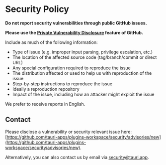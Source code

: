 # Security Policy

**Do not report security vulnerabilities through public GitHub issues.**

**Please use the
[Private Vulnerability Disclosure](https://docs.github.com/en/code-security/security-advisories/guidance-on-reporting-and-writing-information-about-vulnerabilities/privately-reporting-a-security-vulnerability#privately-reporting-a-security-vulnerability)
feature of GitHub.**

Include as much of the following information:

-   Type of issue (e.g. improper input parsing, privilege escalation, etc.)
-   The location of the affected source code (tag/branch/commit or direct URL)
-   Any special configuration required to reproduce the issue
-   The distribution affected or used to help us with reproduction of the issue
-   Step-by-step instructions to reproduce the issue
-   Ideally a reproduction repository
-   Impact of the issue, including how an attacker might exploit the issue

We prefer to receive reports in English.

## Contact

Please disclose a vulnerability or security relevant issue here:
[https://github.com/tauri-apps/plugins-workspace/security/advisories/new](https://github.com/tauri-apps/plugins-workspace/security/advisories/new).

Alternatively, you can also contact us by email via
[security@tauri.app](mailto:security@tauri.app).
